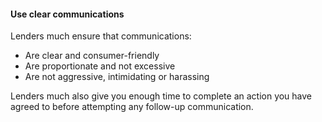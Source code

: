 ####  **Use clear communications**

Lenders much ensure that communications:

  * Are clear and consumer-friendly 
  * Are proportionate and not excessive 
  * Are not aggressive, intimidating or harassing 

Lenders much also give you enough time to complete an action you have agreed
to before attempting any follow-up communication.
